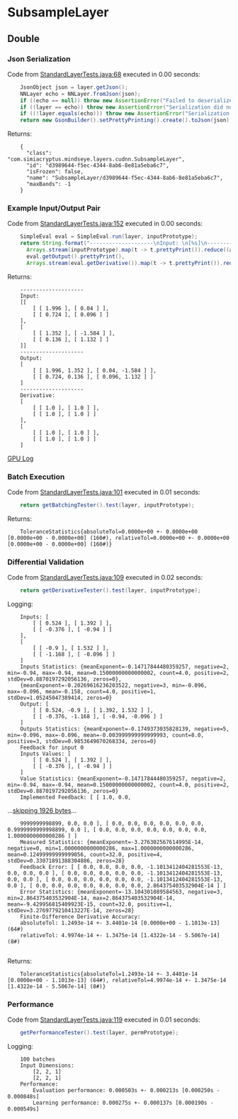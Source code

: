 # SubsampleLayer
## Double
### Json Serialization
Code from [StandardLayerTests.java:68](../../../../../../../../src/main/java/com/simiacryptus/mindseye/test/StandardLayerTests.java#L68) executed in 0.00 seconds: 
```java
    JsonObject json = layer.getJson();
    NNLayer echo = NNLayer.fromJson(json);
    if ((echo == null)) throw new AssertionError("Failed to deserialize");
    if ((layer == echo)) throw new AssertionError("Serialization did not copy");
    if ((!layer.equals(echo))) throw new AssertionError("Serialization not equal");
    return new GsonBuilder().setPrettyPrinting().create().toJson(json);
```

Returns: 

```
    {
      "class": "com.simiacryptus.mindseye.layers.cudnn.SubsampleLayer",
      "id": "d3989644-f5ec-4344-8ab6-8e81a5eba6c7",
      "isFrozen": false,
      "name": "SubsampleLayer/d3989644-f5ec-4344-8ab6-8e81a5eba6c7",
      "maxBands": -1
    }
```



### Example Input/Output Pair
Code from [StandardLayerTests.java:152](../../../../../../../../src/main/java/com/simiacryptus/mindseye/test/StandardLayerTests.java#L152) executed in 0.00 seconds: 
```java
    SimpleEval eval = SimpleEval.run(layer, inputPrototype);
    return String.format("--------------------\nInput: \n[%s]\n--------------------\nOutput: \n%s\n--------------------\nDerivative: \n%s",
      Arrays.stream(inputPrototype).map(t -> t.prettyPrint()).reduce((a, b) -> a + ",\n" + b).get(),
      eval.getOutput().prettyPrint(),
      Arrays.stream(eval.getDerivative()).map(t -> t.prettyPrint()).reduce((a, b) -> a + ",\n" + b).get());
```

Returns: 

```
    --------------------
    Input: 
    [[
    	[ [ 1.996 ], [ 0.04 ] ],
    	[ [ 0.724 ], [ 0.096 ] ]
    ],
    [
    	[ [ 1.352 ], [ -1.584 ] ],
    	[ [ 0.136 ], [ 1.132 ] ]
    ]]
    --------------------
    Output: 
    [
    	[ [ 1.996, 1.352 ], [ 0.04, -1.584 ] ],
    	[ [ 0.724, 0.136 ], [ 0.096, 1.132 ] ]
    ]
    --------------------
    Derivative: 
    [
    	[ [ 1.0 ], [ 1.0 ] ],
    	[ [ 1.0 ], [ 1.0 ] ]
    ],
    [
    	[ [ 1.0 ], [ 1.0 ] ],
    	[ [ 1.0 ], [ 1.0 ] ]
    ]
```



[GPU Log](etc/cuda.log)

### Batch Execution
Code from [StandardLayerTests.java:101](../../../../../../../../src/main/java/com/simiacryptus/mindseye/test/StandardLayerTests.java#L101) executed in 0.01 seconds: 
```java
    return getBatchingTester().test(layer, inputPrototype);
```

Returns: 

```
    ToleranceStatistics{absoluteTol=0.0000e+00 +- 0.0000e+00 [0.0000e+00 - 0.0000e+00] (160#), relativeTol=0.0000e+00 +- 0.0000e+00 [0.0000e+00 - 0.0000e+00] (160#)}
```



### Differential Validation
Code from [StandardLayerTests.java:109](../../../../../../../../src/main/java/com/simiacryptus/mindseye/test/StandardLayerTests.java#L109) executed in 0.02 seconds: 
```java
    return getDerivativeTester().test(layer, inputPrototype);
```
Logging: 
```
    Inputs: [
    	[ [ 0.524 ], [ 1.392 ] ],
    	[ [ -0.376 ], [ -0.94 ] ]
    ],
    [
    	[ [ -0.9 ], [ 1.532 ] ],
    	[ [ -1.168 ], [ -0.096 ] ]
    ]
    Inputs Statistics: {meanExponent=-0.14717844480359257, negative=2, min=-0.94, max=-0.94, mean=0.15000000000000002, count=4.0, positive=2, stdDev=0.8870197292056136, zeros=0},
    {meanExponent=-0.20269616236203522, negative=3, min=-0.096, max=-0.096, mean=-0.158, count=4.0, positive=1, stdDev=1.05245047389414, zeros=0}
    Output: [
    	[ [ 0.524, -0.9 ], [ 1.392, 1.532 ] ],
    	[ [ -0.376, -1.168 ], [ -0.94, -0.096 ] ]
    ]
    Outputs Statistics: {meanExponent=-0.1749373035828139, negative=5, min=-0.096, max=-0.096, mean=-0.003999999999999993, count=8.0, positive=3, stdDev=0.9853649070268334, zeros=0}
    Feedback for input 0
    Inputs Values: [
    	[ [ 0.524 ], [ 1.392 ] ],
    	[ [ -0.376 ], [ -0.94 ] ]
    ]
    Value Statistics: {meanExponent=-0.14717844480359257, negative=2, min=-0.94, max=-0.94, mean=0.15000000000000002, count=4.0, positive=2, stdDev=0.8870197292056136, zeros=0}
    Implemented Feedback: [ [ 1.0, 0.0,
```
...[skipping 1926 bytes](etc/91.txt)...
```
    9999999998899, 0.0, 0.0 ], [ 0.0, 0.0, 0.0, 0.0, 0.0, 0.0, 0.9999999999998899, 0.0 ], [ 0.0, 0.0, 0.0, 0.0, 0.0, 0.0, 0.0, 1.0000000000000286 ] ]
    Measured Statistics: {meanExponent=-3.276302567614995E-14, negative=0, min=1.0000000000000286, max=1.0000000000000286, mean=0.12499999999999056, count=32.0, positive=4, stdDev=0.33071891388304886, zeros=28}
    Feedback Error: [ [ 0.0, 0.0, 0.0, 0.0, -1.1013412404281553E-13, 0.0, 0.0, 0.0 ], [ 0.0, 0.0, 0.0, 0.0, 0.0, -1.1013412404281553E-13, 0.0, 0.0 ], [ 0.0, 0.0, 0.0, 0.0, 0.0, 0.0, -1.1013412404281553E-13, 0.0 ], [ 0.0, 0.0, 0.0, 0.0, 0.0, 0.0, 0.0, 2.864375403532904E-14 ] ]
    Error Statistics: {meanExponent=-13.104301089584563, negative=3, min=2.864375403532904E-14, max=2.864375403532904E-14, mean=-9.429956815409923E-15, count=32.0, positive=1, stdDev=3.2769779210413227E-14, zeros=28}
    Finite-Difference Derivative Accuracy:
    absoluteTol: 1.2493e-14 +- 3.4401e-14 [0.0000e+00 - 1.1013e-13] (64#)
    relativeTol: 4.9974e-14 +- 1.3475e-14 [1.4322e-14 - 5.5067e-14] (8#)
    
```

Returns: 

```
    ToleranceStatistics{absoluteTol=1.2493e-14 +- 3.4401e-14 [0.0000e+00 - 1.1013e-13] (64#), relativeTol=4.9974e-14 +- 1.3475e-14 [1.4322e-14 - 5.5067e-14] (8#)}
```



### Performance
Code from [StandardLayerTests.java:119](../../../../../../../../src/main/java/com/simiacryptus/mindseye/test/StandardLayerTests.java#L119) executed in 0.01 seconds: 
```java
    getPerformanceTester().test(layer, permPrototype);
```
Logging: 
```
    100 batches
    Input Dimensions:
    	[2, 2, 1]
    	[2, 2, 1]
    Performance:
    	Evaluation performance: 0.000503s +- 0.000213s [0.000250s - 0.000848s]
    	Learning performance: 0.000275s +- 0.000137s [0.000190s - 0.000549s]
    
```

